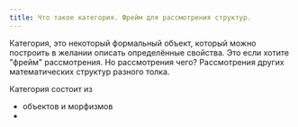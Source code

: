 ```yaml
---
title: Что такое категория. Фрейм для рассмотрения структур.
---
```


Категория, это некоторый формальный объект, который можно построить в желании описать определённые свойства. Это если хотите "фрейм" рассмотрения. Но рассмотрения чего? Рассмотрения других математических структур разного толка. 

Категория состоит из  
- объектов и морфизмов 
- 